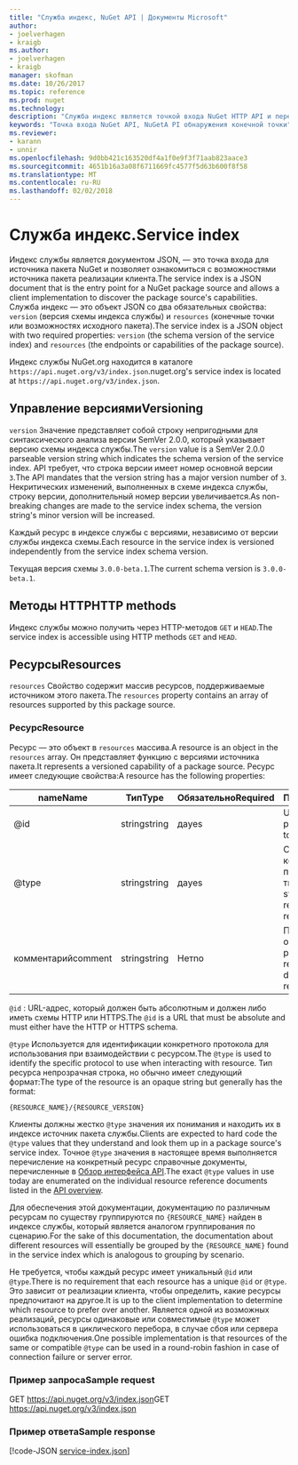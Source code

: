 ```yaml
---
title: "Служба индекс, NuGet API | Документы Microsoft"
author:
- joelverhagen
- kraigb
ms.author:
- joelverhagen
- kraigb
manager: skofman
ms.date: 10/26/2017
ms.topic: reference
ms.prod: nuget
ms.technology: 
description: "Служба индекс является точкой входа NuGet HTTP API и перечисляет возможности сервера."
keywords: "Точка входа NuGet API, NuGetA PI обнаружения конечной точки"
ms.reviewer:
- karann
- unnir
ms.openlocfilehash: 9d0bb421c163520df4a1f0e9f3f71aab823aace3
ms.sourcegitcommit: 4651b16a3a08f6711669fc4577f5d63b600f8f58
ms.translationtype: MT
ms.contentlocale: ru-RU
ms.lasthandoff: 02/02/2018
---
```

# <a name="service-index"></a><span data-ttu-id="f8c62-104">Служба индекс.</span><span class="sxs-lookup"><span data-stu-id="f8c62-104">Service index</span></span>

<span data-ttu-id="f8c62-105">Индекс службы является документом JSON, — это точка входа для источника пакета NuGet и позволяет ознакомиться с возможностями источника пакета реализации клиента.</span><span class="sxs-lookup"><span data-stu-id="f8c62-105">The service index is a JSON document that is the entry point for a NuGet package source and allows a client implementation to discover the package source's capabilities.</span></span> <span data-ttu-id="f8c62-106">Служба индекс — это объект JSON со два обязательных свойства: `version` (версия схемы индекса службы) и `resources` (конечные точки или возможностях исходного пакета).</span><span class="sxs-lookup"><span data-stu-id="f8c62-106">The service index is a JSON object with two required properties: `version` (the schema version of the service index) and `resources`  (the endpoints or capabilities of the package source).</span></span>

<span data-ttu-id="f8c62-107">Индекс службы NuGet.org находится в каталоге `https://api.nuget.org/v3/index.json`.</span><span class="sxs-lookup"><span data-stu-id="f8c62-107">nuget.org's service index is located at `https://api.nuget.org/v3/index.json`.</span></span>

## <a name="versioning"></a><span data-ttu-id="f8c62-108">Управление версиями</span><span class="sxs-lookup"><span data-stu-id="f8c62-108">Versioning</span></span>

<span data-ttu-id="f8c62-109">`version` Значение представляет собой строку непригодными для синтаксического анализа версии SemVer 2.0.0, который указывает версию схемы индекса службы.</span><span class="sxs-lookup"><span data-stu-id="f8c62-109">The `version` value is a SemVer 2.0.0 parseable version string which indicates the schema version of the service index.</span></span>
<span data-ttu-id="f8c62-110">API требует, что строка версии имеет номер основной версии `3`.</span><span class="sxs-lookup"><span data-stu-id="f8c62-110">The API mandates that the version string has a major version number of `3`.</span></span> <span data-ttu-id="f8c62-111">Некритических изменений, выполненных в схеме индекса службы, строку версии, дополнительный номер версии увеличивается.</span><span class="sxs-lookup"><span data-stu-id="f8c62-111">As non-breaking changes are made to the service index schema, the version string's minor version will be increased.</span></span>

<span data-ttu-id="f8c62-112">Каждый ресурс в индексе службы с версиями, независимо от версии службы индекса схемы.</span><span class="sxs-lookup"><span data-stu-id="f8c62-112">Each resource in the service index is versioned independently from the service index schema version.</span></span>

<span data-ttu-id="f8c62-113">Текущая версия схемы `3.0.0-beta.1`.</span><span class="sxs-lookup"><span data-stu-id="f8c62-113">The current schema version is `3.0.0-beta.1`.</span></span>

## <a name="http-methods"></a><span data-ttu-id="f8c62-114">Методы HTTP</span><span class="sxs-lookup"><span data-stu-id="f8c62-114">HTTP methods</span></span>

<span data-ttu-id="f8c62-115">Индекс службы можно получить через HTTP-методов `GET` и `HEAD`.</span><span class="sxs-lookup"><span data-stu-id="f8c62-115">The service index is accessible using HTTP methods `GET` and `HEAD`.</span></span>

## <a name="resources"></a><span data-ttu-id="f8c62-116">Ресурсы</span><span class="sxs-lookup"><span data-stu-id="f8c62-116">Resources</span></span>

<span data-ttu-id="f8c62-117">`resources` Свойство содержит массив ресурсов, поддерживаемые источником этого пакета.</span><span class="sxs-lookup"><span data-stu-id="f8c62-117">The `resources` property contains an array of resources supported by this package source.</span></span>

### <a name="resource"></a><span data-ttu-id="f8c62-118">Ресурс</span><span class="sxs-lookup"><span data-stu-id="f8c62-118">Resource</span></span>

<span data-ttu-id="f8c62-119">Ресурс — это объект в `resources` массива.</span><span class="sxs-lookup"><span data-stu-id="f8c62-119">A resource is an object in the `resources` array.</span></span> <span data-ttu-id="f8c62-120">Он представляет функцию с версиями источника пакета.</span><span class="sxs-lookup"><span data-stu-id="f8c62-120">It represents a versioned capability of a package source.</span></span> <span data-ttu-id="f8c62-121">Ресурс имеет следующие свойства:</span><span class="sxs-lookup"><span data-stu-id="f8c62-121">A resource has the following properties:</span></span>

<span data-ttu-id="f8c62-122">name</span><span class="sxs-lookup"><span data-stu-id="f8c62-122">Name</span></span>          | <span data-ttu-id="f8c62-123">Тип</span><span class="sxs-lookup"><span data-stu-id="f8c62-123">Type</span></span>   | <span data-ttu-id="f8c62-124">Обязательно</span><span class="sxs-lookup"><span data-stu-id="f8c62-124">Required</span></span> | <span data-ttu-id="f8c62-125">Примечания</span><span class="sxs-lookup"><span data-stu-id="f8c62-125">Notes</span></span>
------------- | ------ | -------- | -----
@id           | <span data-ttu-id="f8c62-126">string</span><span class="sxs-lookup"><span data-stu-id="f8c62-126">string</span></span> | <span data-ttu-id="f8c62-127">да</span><span class="sxs-lookup"><span data-stu-id="f8c62-127">yes</span></span>      | <span data-ttu-id="f8c62-128">URL-адрес ресурса</span><span class="sxs-lookup"><span data-stu-id="f8c62-128">The URL to the resource</span></span>
@type         | <span data-ttu-id="f8c62-129">string</span><span class="sxs-lookup"><span data-stu-id="f8c62-129">string</span></span> | <span data-ttu-id="f8c62-130">да</span><span class="sxs-lookup"><span data-stu-id="f8c62-130">yes</span></span>      | <span data-ttu-id="f8c62-131">Строковая константа, представляющая тип ресурса</span><span class="sxs-lookup"><span data-stu-id="f8c62-131">A string constant representing the resource type</span></span>
<span data-ttu-id="f8c62-132">комментарий</span><span class="sxs-lookup"><span data-stu-id="f8c62-132">comment</span></span>       | <span data-ttu-id="f8c62-133">string</span><span class="sxs-lookup"><span data-stu-id="f8c62-133">string</span></span> | <span data-ttu-id="f8c62-134">Нет</span><span class="sxs-lookup"><span data-stu-id="f8c62-134">no</span></span>       | <span data-ttu-id="f8c62-135">Понятное описание ресурса</span><span class="sxs-lookup"><span data-stu-id="f8c62-135">A human readable description of the resource</span></span>

<span data-ttu-id="f8c62-136">`@id` : URL-адрес, который должен быть абсолютным и должен либо иметь схемы HTTP или HTTPS.</span><span class="sxs-lookup"><span data-stu-id="f8c62-136">The `@id` is a URL that must be absolute and must either have the HTTP or HTTPS schema.</span></span>

<span data-ttu-id="f8c62-137">`@type` Используется для идентификации конкретного протокола для использования при взаимодействии с ресурсом.</span><span class="sxs-lookup"><span data-stu-id="f8c62-137">The `@type` is used to identify the specific protocol to use when interacting with resource.</span></span> <span data-ttu-id="f8c62-138">Тип ресурса непрозрачная строка, но обычно имеет следующий формат:</span><span class="sxs-lookup"><span data-stu-id="f8c62-138">The type of the resource is an opaque string but generally has the format:</span></span>

    {RESOURCE_NAME}/{RESOURCE_VERSION}

<span data-ttu-id="f8c62-139">Клиенты должны жестко `@type` значения их понимания и находить их в индексе источник пакета службы.</span><span class="sxs-lookup"><span data-stu-id="f8c62-139">Clients are expected to hard code the `@type` values that they understand and look them up in a package source's service index.</span></span> <span data-ttu-id="f8c62-140">Точное `@type` значения в настоящее время выполняется перечисление на конкретный ресурс справочные документы, перечисленные в [Обзор интерфейса API](overview.md#resources-and-schema).</span><span class="sxs-lookup"><span data-stu-id="f8c62-140">The exact `@type` values in use today are enumerated on the individual resource reference documents listed in the [API overview](overview.md#resources-and-schema).</span></span>

<span data-ttu-id="f8c62-141">Для обеспечения этой документации, документацию по различным ресурсам по существу группируются по `{RESOURCE_NAME}` найден в индексе службы, который является аналогом группирования по сценарию.</span><span class="sxs-lookup"><span data-stu-id="f8c62-141">For the sake of this documentation, the documentation about different resources will essentially be grouped by the `{RESOURCE_NAME}` found in the service index which is analogous to grouping by scenario.</span></span> 

<span data-ttu-id="f8c62-142">Не требуется, чтобы каждый ресурс имеет уникальный `@id` или `@type`.</span><span class="sxs-lookup"><span data-stu-id="f8c62-142">There is no requirement that each resource has a unique `@id` or `@type`.</span></span> <span data-ttu-id="f8c62-143">Это зависит от реализации клиента, чтобы определить, какие ресурсы предпочитают на другое.</span><span class="sxs-lookup"><span data-stu-id="f8c62-143">It is up to the client implementation to determine which resource to prefer over another.</span></span> <span data-ttu-id="f8c62-144">Является одной из возможных реализаций, ресурсы одинаковые или совместимые `@type` может использоваться в циклического перебора, в случае сбоя или сервера ошибка подключения.</span><span class="sxs-lookup"><span data-stu-id="f8c62-144">One possible implementation is that resources of the same or compatible `@type` can be used in a round-robin fashion in case of connection failure or server error.</span></span>

### <a name="sample-request"></a><span data-ttu-id="f8c62-145">Пример запроса</span><span class="sxs-lookup"><span data-stu-id="f8c62-145">Sample request</span></span>

<span data-ttu-id="f8c62-146">GET https://api.nuget.org/v3/index.json</span><span class="sxs-lookup"><span data-stu-id="f8c62-146">GET https://api.nuget.org/v3/index.json</span></span>

### <a name="sample-response"></a><span data-ttu-id="f8c62-147">Пример ответа</span><span class="sxs-lookup"><span data-stu-id="f8c62-147">Sample response</span></span>

[!code-JSON [service-index.json](./_data/service-index.json)]
